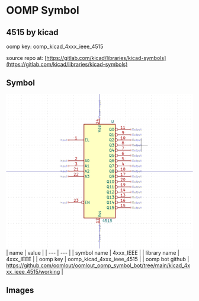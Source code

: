 # OOMP Symbol  
## 4515  by kicad  
  
oomp key: oomp_kicad_4xxx_ieee_4515  
  
source repo at: [https://gitlab.com/kicad/libraries/kicad-symbols](https://gitlab.com/kicad/libraries/kicad-symbols)  
## Symbol  
  
[![working.png](working_600.png)](working.png)  
| name | value | 
| --- | --- | 
| symbol name | 4xxx_IEEE | 
| library name | 4xxx_IEEE | 
| oomp key | oomp_kicad_4xxx_ieee_4515 | 
| oomp bot github | https://github.com/oomlout/oomlout_oomp_symbol_bot/tree/main/kicad_4xxx_ieee_4515/working | 
## Images  
